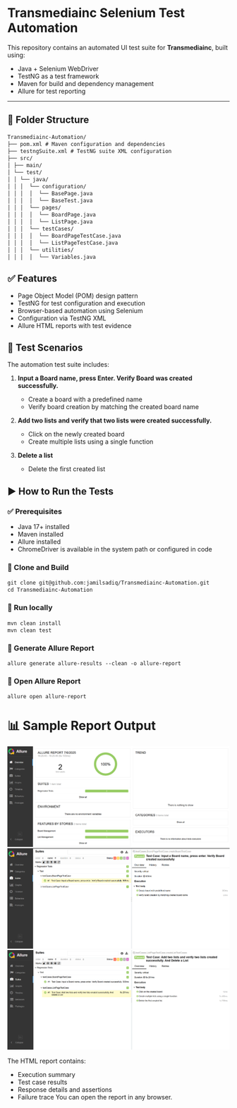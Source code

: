 # Transmediainc Selenium Test Automation 

This repository contains an automated UI test suite for **Transmediainc**, built using:

- Java + Selenium WebDriver
- TestNG as a test framework
- Maven for build and dependency management
- Allure for test reporting

---

## 📁 Folder Structure

    
 

    Transmediainc-Automation/  
    ├── pom.xml # Maven configuration and dependencies  
    ├── testngSuite.xml # TestNG suite XML configuration  
    ├── src/  
    │ ├── main/    
    │ └── test/  
    │ │ └── java/
    │ │ │  └── configuration/
    │ │ │  │  └── BasePage.java
    │ │ │  │  └── BaseTest.java 
    │ │ │  └── pages/
    │ │ │  │  └── BoardPage.java
    │ │ │  │  └── ListPage.java 
    │ │ │  └── testCases/
    │ │ │  │  └── BoardPageTestCase.java
    │ │ │  │  └── ListPageTestCase.java 
    │ │ │  └── utilities/
    │ │ │  │  └── Variables.java 



## ✅ Features

- Page Object Model (POM) design pattern
- TestNG for test configuration and execution
- Browser-based automation using Selenium
- Configuration via  TestNG XML
- Allure HTML reports with test evidence

## 🧪 Test Scenarios

The automation test suite includes:

1.  **Input a Board name, press Enter. Verify Board was created successfully.**  

    -   Create a board with a predefined name
    -   Verify board creation by matching the created board name
3.  **Add two lists and verify that two lists were created successfully.** 
    -   Click on the newly created board
    -   Create multiple lists using a single function
4.  **Delete a list** 
    -   Delete the first created list
    
   ## ▶️  How to Run the Tests


### ✅ Prerequisites

- Java 17+ installed
- Maven installed
- Allure installed
- ChromeDriver is available in the system path or configured in code

### 🔧 Clone and Build

    git clone git@github.com:jamilsadiq/Transmediainc-Automation.git 
    cd Transmediainc-Automation
    
### 🚀 Run locally 

    mvn clean install
    mvn clean test
### 📝 Generate Allure Report 

    allure generate allure-results --clean -o allure-report
### 🔎 Open Allure Report

    allure open allure-report

 # 📊 Sample Report Output
![Test Summary](reports/Allure_report_homepage.png)
![Test Summary](reports/Allure_report_tc1.png)
![Test Summary](reports/Allure_report_tc2.png)

The HTML report contains:
-   Execution summary
-   Test case results
-   Response details and assertions
-   Failure trace 
You can open the report in any browser.
